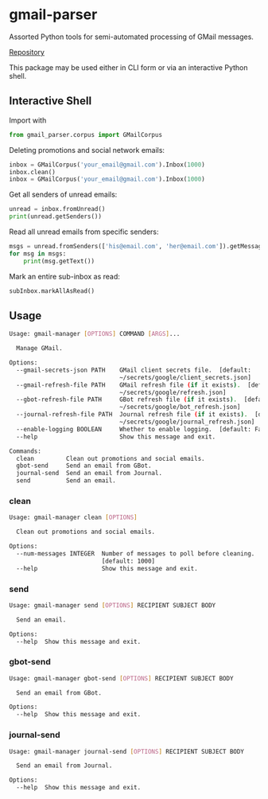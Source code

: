 # gmail-parser

Assorted Python tools for semi-automated processing of GMail messages.

[Repository](https://github.com/goromal/gmail_parser)

This package may be used either in CLI form or via an interactive Python shell.

## Interactive Shell

Import with

```python
from gmail_parser.corpus import GMailCorpus
```

Deleting promotions and social network emails:

```python
inbox = GMailCorpus('your_email@gmail.com').Inbox(1000)
inbox.clean()
inbox = GMailCorpus('your_email@gmail.com').Inbox(1000)
```

Get all senders of unread emails:

```python
unread = inbox.fromUnread()
print(unread.getSenders())
```

Read all unread emails from specific senders:

```python
msgs = unread.fromSenders(['his@email.com', 'her@email.com']).getMessages()
for msg in msgs:
    print(msg.getText())
```

Mark an entire sub-inbox as read:

```python
subInbox.markAllAsRead()
```

## Usage

```bash
Usage: gmail-manager [OPTIONS] COMMAND [ARGS]...

  Manage GMail.

Options:
  --gmail-secrets-json PATH    GMail client secrets file.  [default:
                               ~/secrets/google/client_secrets.json]
  --gmail-refresh-file PATH    GMail refresh file (if it exists).  [default:
                               ~/secrets/google/refresh.json]
  --gbot-refresh-file PATH     GBot refresh file (if it exists).  [default:
                               ~/secrets/google/bot_refresh.json]
  --journal-refresh-file PATH  Journal refresh file (if it exists).  [default:
                               ~/secrets/google/journal_refresh.json]
  --enable-logging BOOLEAN     Whether to enable logging.  [default: False]
  --help                       Show this message and exit.

Commands:
  clean         Clean out promotions and social emails.
  gbot-send     Send an email from GBot.
  journal-send  Send an email from Journal.
  send          Send an email.
```

### clean


```bash
Usage: gmail-manager clean [OPTIONS]

  Clean out promotions and social emails.

Options:
  --num-messages INTEGER  Number of messages to poll before cleaning.
                          [default: 1000]
  --help                  Show this message and exit.
```

### send


```bash
Usage: gmail-manager send [OPTIONS] RECIPIENT SUBJECT BODY

  Send an email.

Options:
  --help  Show this message and exit.
```

### gbot-send


```bash
Usage: gmail-manager gbot-send [OPTIONS] RECIPIENT SUBJECT BODY

  Send an email from GBot.

Options:
  --help  Show this message and exit.
```

### journal-send


```bash
Usage: gmail-manager journal-send [OPTIONS] RECIPIENT SUBJECT BODY

  Send an email from Journal.

Options:
  --help  Show this message and exit.
```

